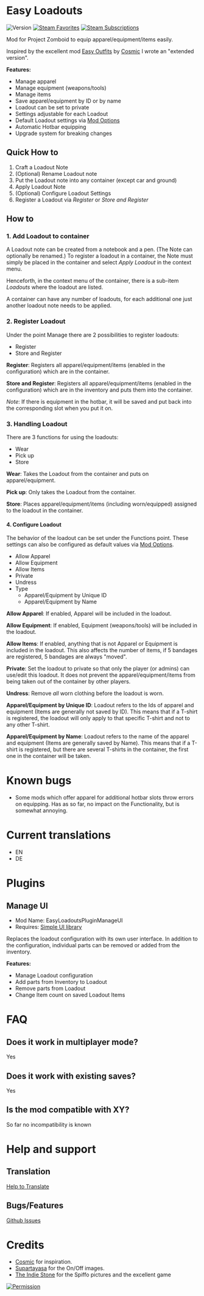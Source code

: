 # Easy Loadouts

![Version](https://img.shields.io/badge/Version-0.6.0-orange?style=plastic)
[![Steam Favorites](https://img.shields.io/steam/favorites/2982771622?logo=steam&style=plastic)](https://steamcommunity.com/sharedfiles/filedetails/?id=2982771622)
[![Steam Subscriptions](https://img.shields.io/steam/subscriptions/2982771622?logo=steam&style=plastic)](https://steamcommunity.com/sharedfiles/filedetails/?id=2982771622)

Mod for Project Zomboid to equip apparel/equipment/items easily.

Inspired by the excellent mod [Easy Outfits](https://steamcommunity.com/sharedfiles/filedetails/?id=2927625589)
by [Cosmic](https://steamcommunity.com/profiles/76561198041121447) I wrote an "extended version".

**Features:**

- Manage apparel
- Manage equipment (weapons/tools)
- Manage items
- Save apparel/equipment by ID or by name
- Loadout can be set to private
- Settings adjustable for each Loadout
- Default Loadout settings via [Mod Options](https://steamcommunity.com/sharedfiles/filedetails/?id=2169435993)
- Automatic Hotbar equipping
- Upgrade system for breaking changes

## Quick How to

1. Craft a Loadout Note
2. (Optional) Rename Loadout note
3. Put the Loadout note into any container (except car and ground)
4. Apply Loadout Note
5. (Optional) Configure Loadout Settings
6. Register a Loadout via *Register* or *Store and Register*

## How to

### 1. Add Loadout to container

A Loadout note can be created from a notebook and a pen.
(The Note can optionally be renamed.)
To register a loadout in a container, the Note must simply be placed in the container
and select *Apply Loadout* in the context menu.

Henceforth, in the context menu of the container, there is a sub-item *Loadouts* where the loadout are listed.

A container can have any number of loadouts, for each additional one just another loadout note needs to be applied.

### 2. Register Loadout

Under the point Manage there are 2 possibilities to register loadouts:

- Register
- Store and Register

**Register**:
Registers all apparel/equipment/items (enabled in the configuration) which are in the container.

**Store and Register**:
Registers all apparel/equipment/items (enabled in the configuration) which are in the inventory
and puts them into the container.

*Note*: If there is equipment in the hotbar, it will be saved and put back into the corresponding
slot when you put it on.

### 3. Handling Loadout

There are 3 functions for using the loadouts:

- Wear
- Pick up
- Store

**Wear**:
Takes the Loadout from the container and puts on apparel/equipment.

**Pick up**:
Only takes the Loadout from the container.

**Store**:
Places apparel/equipment/items (including worn/equipped) assigned to the loadout in the container.

#### 4. Configure Loadout

The behavior of the loadout can be set under the Functions point.
These settings can also be configured as default values
via [Mod Options](https://steamcommunity.com/sharedfiles/filedetails/?id=2169435993).

- Allow Apparel
- Allow Equipment
- Allow Items
- Private
- Undress
- Type
    - Apparel/Equipment by Unique ID
    - Apparel/Equipment by Name

**Allow Apparel**:
If enabled, Apparel will be included in the loadout.

**Allow Equipment**:
If enabled, Equipment (weapons/tools) will be included in the loadout.

**Allow Items**:
If enabled, anything that is not Apparel or Equipment is included in the loadout.
This also affects the number of items, if 5 bandages are registered, 5 bandages are always "moved".

**Private**:
Set the loadout to private so that only the player (or admins) can use/edit this loadout.
It does not prevent the apparel/equipment/items from being taken out of the container by other players.

**Undress**:
Remove *all* worn clothing before the loadout is worn.

**Apparel/Equipment by Unique ID**:
Loadout refers to the Ids of apparel and equipment (Items are generally not saved by ID).
This means that if a T-shirt is registered, the loadout will only apply to that specific T-shirt and not to any other
T-shirt.

**Apparel/Equipment by Name**:
Loadout refers to the name of the apparel and equipment (Items are generally saved by Name).
This means that if a T-shirt is registered, but there are several T-shirts in the container, the first one in
the container will be taken.

# Known bugs

- Some mods which offer apparel for additional hotbar slots throw errors on equipping.
  Has as so far, no impact on the Functionality, but is somewhat annoying.

# Current translations

- EN
- DE

# Plugins

## Manage UI

- Mod Name: EasyLoadoutsPluginManageUI
- Requires: [Simple UI library](https://steamcommunity.com/workshop/filedetails/?id=2760035814)

Replaces the loadout configuration with its own user interface.
In addition to the configuration, individual parts can be removed or added from the inventory.

**Features:**

- Manage Loadout configuration
- Add parts from Inventory to Loadout
- Remove parts from Loadout
- Change Item count on saved Loadout Items


# FAQ

## Does it work in multiplayer mode?

Yes

## Does it work with existing saves?

Yes

## Is the mod compatible with XY?

So far no incompatibility is known

# Help and support

## Translation

[Help to Translate](https://poeditor.com/join/project/lskTKeAc7p)

## Bugs/Features

[Github Issues](https://github.com/Cloud500/EasyLoadouts/issues/new/choose)

# Credits

- [Cosmic](https://steamcommunity.com/profiles/76561198041121447) for inspiration.
- [Supartayasa](https://pngtree.com/freepng/set-of-black-circle-on-off-button-design-with-red-and-green-power-symbolas_8716019.html?sol=downref&id=bef)
  for the On/Off images.
- [The Indie Stone](https://projectzomboid.com) for the Spiffo pictures and the excellent game

[![Permission](http://projectzomboid.com/images/MODS_02.png)](http://theindiestone.com/forums/index.php/topic/2530-mod-permissions/?p=36477)